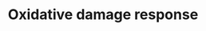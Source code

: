 ---
annotations:
- type: Pathway Ontology
  value: oxidative stress response pathway
authors:
- MaintBot
- Samuel Sklar
- Ddigles
- Khanspers
- Egonw
- Mkutmon
- Eweitz
description: This pathway shows how tissue is damaged when oxygen levels are not balanced
  and become too high.
last-edited: 2022-02-03
organisms:
- Mus musculus
redirect_from:
- /index.php/Pathway:WP1496
- /instance/WP1496
schema-jsonld:
- '@context': https://schema.org/
  '@id': https://wikipathways.github.io/pathways/WP1496.html
  '@type': Dataset
  creator:
    '@type': Organization
    name: WikiPathways
  description: This pathway shows how tissue is damaged when oxygen levels are not
    balanced and become too high.
  keywords:
  - C1qg
  - Hc
  - Traf3
  - Traf2
  - Ttrap
  - Mapk14
  - Oxidative stress
  - Nfkb1
  - Cyct
  - Tnf
  - Cdc42
  - Traf1
  - Cdkn1a
  - Pcna
  - C1qb
  - Mapk13
  - Mapk12
  - Map3k1
  - C1qa
  - Map2k6
  - Traf6
  - Gadd45a
  - C1r
  - Map3k9
  - DNA Replication
  - Bad
  - C1s
  - Bcl2
  - C4
  - Tnk2
  - Cycs
  - Apoptosis
  - Bak1
  - C5r1
  - C2
  - Cdkn1c
  - Casp9
  - Tnfrsf1b
  - C3ar1
  - Cr2
  - Apaf1
  - Casp3
  - Cdkn1b
  - Bag4
  license: CC0
  name: Oxidative damage response
seo: CreativeWork
title: Oxidative damage response
wpid: WP1496
---